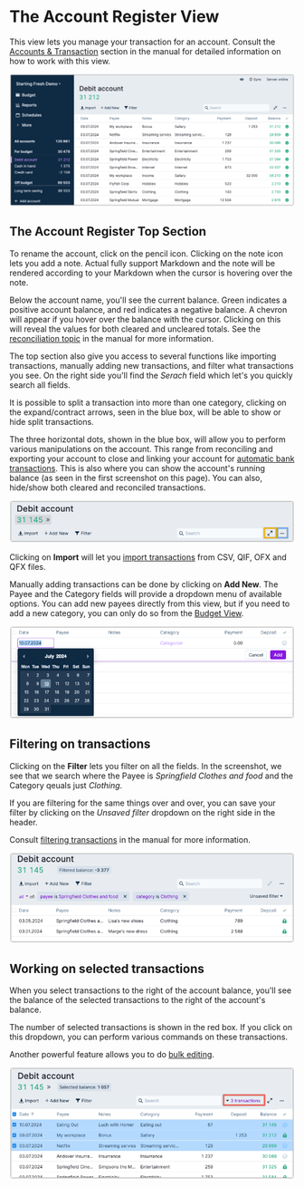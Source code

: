 # The Account Register View

This view lets you manage your transaction for an account. Consult the [Accounts & Transaction](/docs/accounts/) section in
the manual for detailed information on how to work with this view.

![](/static/img/a-tour-of-actual/tour-account-register-overview.png)

## The Account Register Top Section

To rename the account, click on the pencil icon. Clicking on the note icon lets you add a note. Actual fully support 
Markdown and the note will be rendered according to your Markdown when the cursor is hovering over the note.


Below the account name, you'll see the current balance. Green indicates a positive account balance, and red indicates a 
negative balance. A chevron will appear if you hover over the balance with the cursor. Clicking on this will reveal 
the values for both cleared and uncleared totals. See the
[reconciliation topic](/docs/accounts/reconciliation) in the manual for more information.

The top section also give you access to several functions like importing transactions, manually adding new transactions, 
and filter what transactions you see. On the right side you'll find the _Serach_ field which let's you quickly search 
all fields. 

It is possible to split a transaction into more than one category, clicking on the expand/contract arrows, seen in the blue box, 
will be able to show or hide split transactions.

The three horizontal dots, shown in the blue box, will allow you to perform various manipulations on the account. This range from
reconciling and exporting your account to close and linking your account for [automatic bank transactions](/docs/advanced/bank-sync).
This is also where you can show the account's running balance (as seen in the first screenshot on this page). You can
also, hide/show both cleared and reconciled transactions.


![](/static/img/a-tour-of-actual/tour-account-register-header.png)

Clicking on **Import** will let you [import transactions](/docs/transactions/importing) from CSV, QIF, OFX and QFX files.

Manually adding transactions can be done by clicking on **Add New**. The Payee and the Category fields will provide
a dropdown menu of available options. You can add new payees directly from this view, but if you need to add a new category,
you can only do so from the [Budget View](./budget).

![](/static/img/a-tour-of-actual/tour-account-register-adding-transaction.png)


## Filtering on transactions

Clicking on the **Filter** lets you filter on all the fields. In the screenshot, we see that we search where the Payee is
_Springfield Clothes and food_ and the Category qeuals just _Clothing_.

If you are filtering for the same things over and over, you can save your filter by clicking on the _Unsaved filter_ dropdown
on the right side in the header.

Consult [filtering transactions](/docs/reports-filters/filters) in the manual for more information.

![](/static/img/a-tour-of-actual/tour-account-register-filter.png)


## Working on selected transactions


When you select transactions to the right of the account balance, you'll see the balance of the selected transactions to the right of the account's balance.

The number of selected transactions is shown in the red box. If you click on this dropdown, you can perform various commands on these
transactions.

Another powerful feature allows you to do [bulk editing](/docs/transactions/bulk-editing).

![](/static/img/a-tour-of-actual/tour-account-register-selected-transactions.png)

